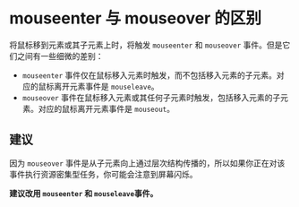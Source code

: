 # mouseenter 与 mouseover 的区别

将鼠标移到元素或其子元素上时，将触发 `mouseenter` 和 `mouseover` 事件。但是它们之间有一些细微的差别：

- `mouseenter` 事件仅在鼠标移入元素时触发，而不包括移入元素的子元素。对应的鼠标离开元素事件是 `mouseleave`。
- `mouseover` 事件在鼠标移入元素或其任何子元素时触发，包括移入元素的子元素。对应的鼠标离开元素事件是 `mouseout`。

## 建议

因为 `mouseover` 事件是从子元素向上通过层次结构传播的，所以如果你正在对该事件执行资源密集型任务，你可能会注意到屏幕闪烁。

**建议改用 `mouseenter` 和 `mouseleave`事件。**
